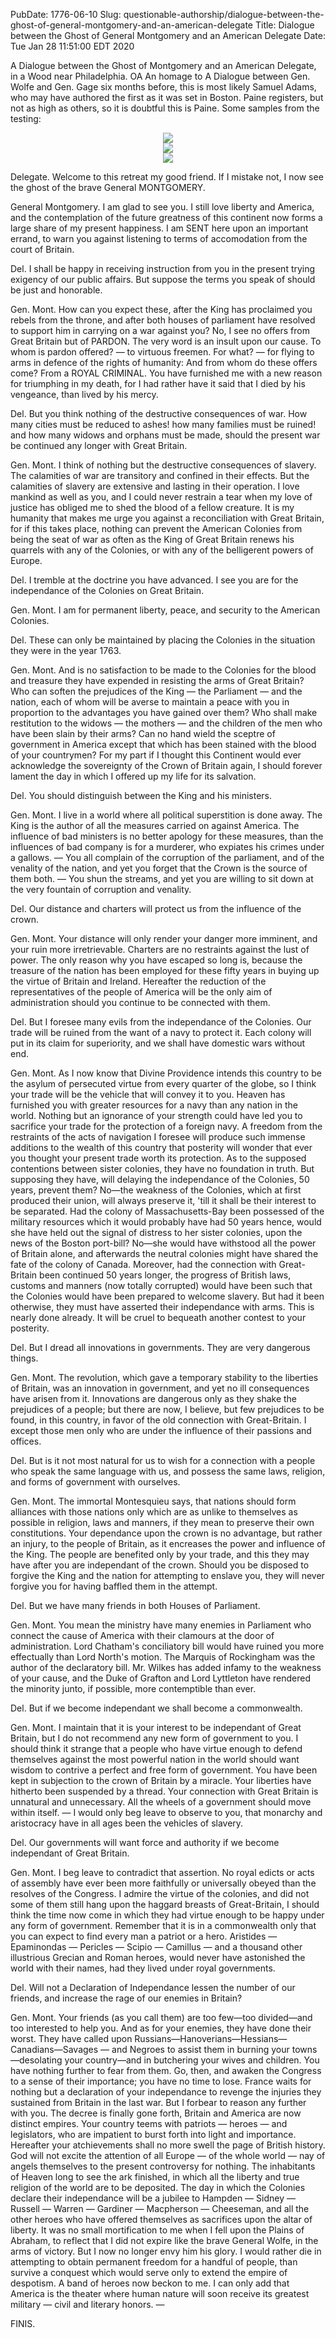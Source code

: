 PubDate: 1776-06-10
Slug: questionable-authorship/dialogue-between-the-ghost-of-general-montgomery-and-an-american-delegate
Title: Dialogue between the Ghost of General Montgomery and an American Delegate
Date: Tue Jan 28 11:51:00 EDT 2020

A Dialogue between the Ghost of Montgomery and an American Delegate, in a Wood near Philadelphia.
OA
An homage to A Dialogue between Gen. Wolfe and Gen. Gage six months before, this is most likely Samuel Adams, who may have
authored the first as it was set in Boston. Paine registers, but not as high as others, so it is doubtful this is Paine.
Some samples from the testing:

<center><img src="/images/dialogue-between-the-ghost-of-general-montgomery-and-an-american-delegate-a.png"></center>
<center><img src="/images/dialogue-between-the-ghost-of-general-montgomery-and-an-american-delegate-g.png"></center>
<center><img src="/images/dialogue-between-the-ghost-of-general-montgomery-and-an-american-delegate-h.png"></center>

Delegate. Welcome to this retreat my good friend. If I mistake not, I now see the ghost of the brave General MONTGOMERY.

General Montgomery. I am glad to see you. I still love liberty and America, and the contemplation of the future greatness
of this continent now forms a large share of my present happiness. I am SENT here upon an important errand, to warn you
against listening to terms of accomodation from the court of Britain.

Del. I shall be happy in receiving instruction from you in the present trying exigency of our public affairs.
But suppose the terms you speak of should be just and honorable.

Gen. Mont. How can you expect these, after the King has proclaimed you rebels from the throne, and after both houses
of parliament have resolved to support him in carrying on a war against you? No, I see no offers from Great Britain
but of PARDON. The very word is an insult upon our cause. To whom is pardon offered? — to virtuous freemen. For what?
— for flying to arms in defence of the rights of humanity: And from whom do these offers come? From a ROYAL CRIMINAL.
You have furnished me with a new reason for triumphing in my death, for I had rather have it said that I died by his
vengeance, than lived by his mercy.

Del. But you think nothing of the destructive consequences of war. How many cities must be reduced to ashes! how many
families must be ruined! and how many widows and orphans must be made, should the present war be continued any longer
with Great Britain.

Gen. Mont. I think of nothing but the destructive consequences of slavery. The calamities of war are transitory and
confined in their effects. But the calamities of slavery are extensive and lasting in their operation. I love mankind
as well as you, and I could never restrain a tear when my love of justice has obliged me to shed the blood of a fellow
creature. It is my humanity that makes me urge you against a reconciliation with Great Britain, for if this takes place,
nothing can prevent the American Colonies from being the seat of war as often as the King of Great Britain renews his
quarrels with any of the Colonies, or with any of the belligerent powers of Europe.

Del. I tremble at the doctrine you have advanced. I see you are for the independance of the Colonies on Great Britain.

Gen. Mont. I am for permanent liberty, peace, and security to the American Colonies.

Del. These can only be maintained by placing the Colonies in the situation they were in the year 1763.

Gen. Mont. And is no satisfaction to be made to the Colonies for the blood and treasure they have expended in resisting
the arms of Great Britain? Who can soften the prejudices of the King — the Parliament — and the nation, each of whom
will be averse to maintain a peace with you in proportion to the advantages you have gained over them? Who shall make
restitution to the widows — the mothers — and the children of the men who have been slain by their arms? Can no hand
wield the sceptre of government in America except that which has been stained with the blood of your countrymen? For
my part if I thought this Continent would ever acknowledge the sovereignty of the Crown of Britain again, I should
forever lament the day in which I offered up my life for its salvation.

Del. You should distinguish between the King and his ministers.

Gen. Mont. I live in a world where all political superstition is done away. The King is the author of all the measures
carried on against America. The influence of bad ministers is no better apology for these measures, than the influences
of bad company is for a murderer, who expiates his crimes under a gallows. — You all complain of the corruption of the
parliament, and of the venality of the nation, and yet you forget that the Crown is the source of them both. —
You shun the streams, and yet you are willing to sit down at the very fountain of corruption and venality.

Del. Our distance and charters will protect us from the influence of the crown.

Gen. Mont. Your distance will only render your danger more imminent, and your ruin more irretrievable. Charters are no
restraints against the lust of power. The only reason why you have escaped so long is, because the treasure of the nation
has been employed for these fifty years in buying up the virtue of Britain and Ireland. Hereafter the reduction of the
representatives of the people of America will be the only aim of administration should you continue to be connected with them.

Del. But I foresee many evils from the independance of the Colonies. Our trade will be ruined from the want of a navy to
protect it. Each colony will put in its claim for superiority, and we shall have domestic wars without end.

Gen. Mont. As I now know that Divine Providence intends this country to be the asylum of persecuted virtue from every
quarter of the globe, so I think your trade will be the vehicle that will convey it to you. Heaven has furnished you
with greater resources for a navy than any nation in the world. Nothing but an ignorance of your strength could have led
you to sacrifice your trade for the protection of a foreign navy. A freedom from the restraints of the acts of navigation
I foresee will produce such immense additions to the wealth of this country that posterity will wonder that ever you thought
your present trade worth its protection. As to the supposed contentions between sister colonies, they have no foundation in
truth. But supposing they have, will delaying the independance of the Colonies, 50 years, prevent them? No—the weakness of
the Colonies, which at first produced their union, will always preserve it, 'till it shall be their interest to be separated.
Had the colony of Massachusetts-Bay been possessed of the military resources which it would probably have had 50 years hence,
would she have held out the signal of distress to her sister colonies, upon the news of the Boston port-bill? No—she would have
withstood all the power of Britain alone, and afterwards the neutral colonies might have shared the fate of the colony of Canada.
Moreover, had the connection with Great-Britain been continued 50 years longer, the progress of British laws, customs and manners
(now totally corrupted) would have been such that the Colonies would have been prepared to welcome slavery. But had it been
otherwise, they must have asserted their independance with arms. This is nearly done already. It will be cruel to bequeath
another contest to your posterity.

Del. But I dread all innovations in governments. They are very dangerous things.

Gen. Mont. The revolution, which gave a temporary stability to the liberties of Britain, was an innovation in government,
and yet no ill consequences have arisen from it. Innovations are dangerous only as they shake the prejudices of a people;
but there are now, I believe, but few prejudices to be found, in this country, in favor of the old connection with Great-Britain.
I except those men only who are under the influence of their passions and offices.

Del. But is it not most natural for us to wish for a connection with a people who speak the same language with us,
and possess the same laws, religion, and forms of government with ourselves.

Gen. Mont. The immortal Montesquieu says, that nations should form alliances with those nations only which are as
unlike to themselves as possible in religion, laws and manners, if they mean to preserve their own constitutions.
Your dependance upon the crown is no advantage, but rather an injury, to the people of Britain, as it encreases the
power and influence of the King. The people are benefited only by your trade, and this they may have after you are
independant of the crown. Should you be disposed to forgive the King and the nation for attempting to enslave you,
they will never forgive you for having baffled them in the attempt.

Del. But we have many friends in both Houses of Parliament.

Gen. Mont. You mean the ministry have many enemies in Parliament who connect the cause of America with their clamours
at the door of administration. Lord Chatham's conciliatory bill would have ruined you more effectually than Lord North's
motion. The Marquis of Rockingham was the author of the declaratory bill. Mr. Wilkes has added infamy to the weakness of
your cause, and the Duke of Grafton and Lord Lyttleton have rendered the minority junto, if possible, more contemptible
than ever.

Del. But if we become independant we shall become a commonwealth.

Gen. Mont. I maintain that it is your interest to be independant of Great Britain, but I do not recommend any new form of
government to you. I should think it strange that a people who have virtue enough to defend themselves against the most
powerful nation in the world should want wisdom to contrive a perfect and free form of government. You have been kept in
subjection to the crown of Britain by a miracle. Your liberties have hitherto been suspended by a thread. Your connection
with Great Britain is unnatural and unnecessary. All the wheels of a government should move within itself. — I would only
beg leave to observe to you, that monarchy and aristocracy have in all ages been the vehicles of slavery.

Del. Our governments will want force and authority if we become independant of Great Britain.

Gen. Mont. I beg leave to contradict that assertion. No royal edicts or acts of assembly have ever been more faithfully
or universally obeyed than the resolves of the Congress. I admire the virtue of the colonies, and did not some of them
still hang upon the haggard breasts of Great-Britain, I should think the time now come in which they had virtue enough to
be happy under any form of government. Remember that it is in a commonwealth only that you can expect to find every man a
patriot or a hero. Aristides — Epaminondas — Pericles — Scipio — Camillus — and a thousand other illustrious Grecian and
Roman heroes, would never have astonished the world with their names, had they lived under royal governments.

Del. Will not a Declaration of Independance lessen the number of our friends, and increase the rage of our enemies in Britain?

Gen. Mont. Your friends (as you call them) are too few—too divided—and too interested to help you. And as for your enemies,
they have done their worst. They have called upon Russians—Hanoverians—Hessians—Canadians—Savages — and Negroes to assist
them in burning your towns—desolating your country—and in butchering your wives and children. You have nothing further to
fear from them. Go, then, and awaken the Congress to a sense of their importance; you have no time to lose. France waits
for nothing but a declaration of your independance to revenge the injuries they sustained from Britain in the last war.
But I forbear to reason any further with you. The decree is finally gone forth, Britain and America are now distinct empires.
Your country teems with patriots — heroes — and legislators, who are impatient to burst forth into light and importance.
Hereafter your atchievements shall no more swell the page of British history. God will not excite the attention of all Europe —
of the whole world — nay of angels themselves to the present controversy for nothing. The inhabitants of Heaven long to see
the ark finished, in which all the liberty and true religion of the world are to be deposited. The day in which the Colonies
declare their independance will be a jubilee to Hampden — Sidney — Russell — Warren — Gardiner — Macpherson — Cheeseman, and
all the other heroes who have offered themselves as sacrifices upon the altar of liberty. It was no small mortification to me
when I fell upon the Plains of Abraham, to reflect that I did not expire like the brave General Wolfe, in the arms of victory.
But I now no longer envy him his glory. I would rather die in attempting to obtain permanent freedom for a handful of people,
than survive a conquest which would serve only to extend the empire of despotism. A band of heroes now beckon to me.
I can only add that America is the theater where human nature will soon receive its greatest military — civil and literary honors. —

FINIS.

